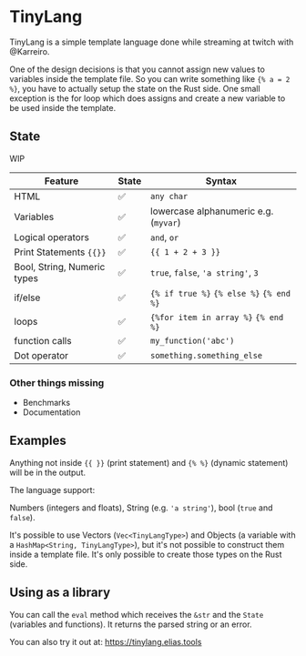 # TinyLang

TinyLang is a simple template language done while streaming at twitch with @Karreiro. 

One of the design decisions is that you cannot assign new values to variables 
inside the template file. So you can write something like `{% a = 2 %}`, you
have to actually setup the state on the Rust side. One small exception is the for loop
which does assigns and create a new variable to be used inside the template.

## State 

WIP

| Feature      | State | Syntax |
| ----------- | ----------- | ----------- |
| HTML        | ✅       | `any char`|
| Variables   | ✅        |  lowercase alphanumeric e.g. (`myvar`)|
| Logical operators| ✅        | `and`, `or`|
| Print Statements `{{}}`   | ✅        | `{{ 1 + 2 + 3 }}`|
| Bool, String, Numeric types   | ✅        | `true`, `false`, `'a string'`, `3`|
| if/else   | ✅       | `{% if true %}` `{% else %}`  `{% end %}`|
| loops   | ✅       | `{%for item in array %}` `{% end %}`|
| function calls   | ✅        | `my_function('abc')`|
| Dot operator   | ✅       | `something.something_else`|

### Other things missing

- Benchmarks
- Documentation

## Examples

Anything not inside `{{ }}` (print statement) and `{% %}` (dynamic statement) will be in the output.

The language support:

Numbers (integers and floats), String (e.g. `'a string'`), bool (`true` and `false`).

It's possible to use Vectors (`Vec<TinyLangType>`) and Objects (a variable with a `HashMap<String, TinyLangType>`),
but it's not possible to construct them inside a template file. It's only possible to create
those types on the Rust side.

## Using as a library

You can call the `eval` method which receives the `&str` and the `State` (variables and functions). It returns
the parsed string or an error.


You can also try it out at: https://tinylang.elias.tools


